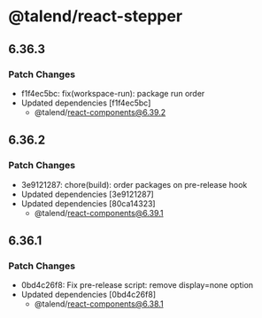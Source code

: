# @talend/react-stepper

## 6.36.3

### Patch Changes

- f1f4ec5bc: fix(workspace-run): package run order
- Updated dependencies [f1f4ec5bc]
  - @talend/react-components@6.39.2

## 6.36.2

### Patch Changes

- 3e9121287: chore(build): order packages on pre-release hook
- Updated dependencies [3e9121287]
- Updated dependencies [80ca14323]
  - @talend/react-components@6.39.1

## 6.36.1

### Patch Changes

- 0bd4c26f8: Fix pre-release script: remove display=none option
- Updated dependencies [0bd4c26f8]
  - @talend/react-components@6.38.1
